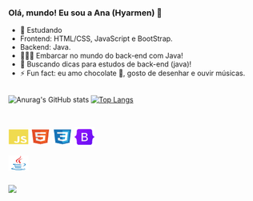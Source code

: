 ### Olá, mundo! Eu sou a Ana (Hyarmen) 👋


- 🌱 Estudando
- Frontend: HTML/CSS, JavaScript e BootStrap.
- Backend: Java.
- 👨🏽‍💻 Embarcar no mundo do back-end com Java!
- 🤔 Buscando dicas para estudos de back-end (java)!
- ⚡ Fun fact: eu amo chocolate 🍫, gosto de desenhar e ouvir músicas.

##


![Anurag's GitHub stats](https://github-readme-stats.vercel.app/api?username=hyarmen&show_icons=true&theme=radical)
[![Top Langs](https://github-readme-stats.vercel.app/api/top-langs/?username=hyarmen&theme=radical)](https://github.com/anuraghazra/github-readme-stats)


##

<div style="display: inline_block"><br>
  <img align="center" alt="Hyar-Js" height="30" width="40" src="https://raw.githubusercontent.com/devicons/devicon/master/icons/javascript/javascript-plain.svg">
  <img align="center" alt="Hyar-HTML" height="30" width="40" src="https://raw.githubusercontent.com/devicons/devicon/master/icons/html5/html5-original.svg">
  <img align="center" alt="Hyar-CSS" height="30" width="40" src="https://raw.githubusercontent.com/devicons/devicon/master/icons/css3/css3-original.svg">
  <img align="center" alt="Hyar-BootStrap" height="40" width="40" src="https://raw.githubusercontent.com/devicons/devicon/master/icons/bootstrap/bootstrap-original.svg">
</div>

<div style="display: inline_block"><br>
  <img align="center" alt="Hyar-Java" height="30" width="40" src="https://raw.githubusercontent.com/devicons/devicon/master/icons/java/java-original.svg">
 </div>

##

  <a href="https://www.linkedin.com/in/anarosafernandes" target="_blank"><img src="https://img.shields.io/badge/-LinkedIn-%230077B5?style=for-the-badge&logo=linkedin&logoColor=white" target="_blank"></a> 
